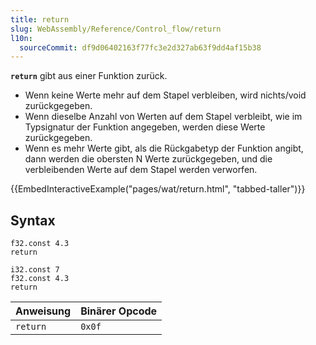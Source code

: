 ```yaml
---
title: return
slug: WebAssembly/Reference/Control_flow/return
l10n:
  sourceCommit: df9d06402163f77fc3e2d327ab63f9dd4af15b38
---
```


**`return`** gibt aus einer Funktion zurück.

- Wenn keine Werte mehr auf dem Stapel verbleiben, wird nichts/void zurückgegeben.
- Wenn dieselbe Anzahl von Werten auf dem Stapel verbleibt, wie im Typsignatur der Funktion angegeben, werden diese Werte zurückgegeben.
- Wenn es mehr Werte gibt, als die Rückgabetyp der Funktion angibt, dann werden die obersten N Werte zurückgegeben, und die verbleibenden Werte auf dem Stapel werden verworfen.

{{EmbedInteractiveExample("pages/wat/return.html", "tabbed-taller")}}

## Syntax

```wasm
f32.const 4.3
return
```

```wasm
i32.const 7
f32.const 4.3
return
```

| Anweisung | Binärer Opcode |
| --------- | -------------- |
| `return`  | `0x0f`         |
